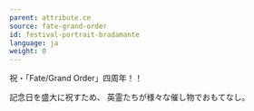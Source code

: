 ```yaml
---
parent: attribute.ce
source: fate-grand-order
id: festival-portrait-bradamante
language: ja
weight: 0
---
```


祝・「Fate/Grand Order」四周年！！

記念日を盛大に祝すため、
英霊たちが様々な催し物でおもてなし。
